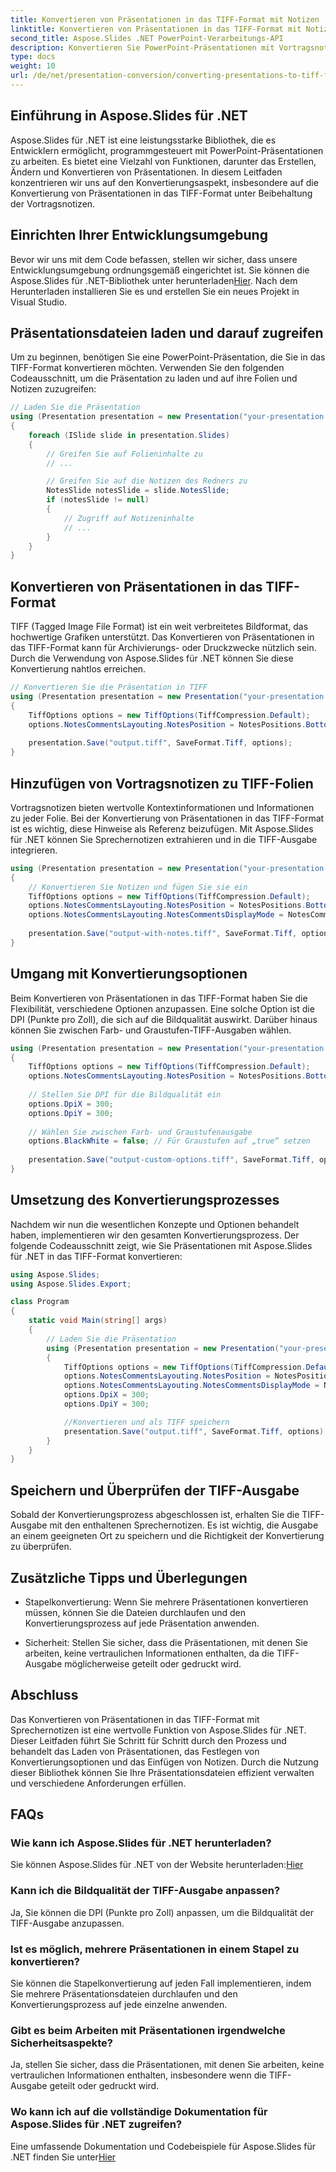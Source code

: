 ```yaml
---
title: Konvertieren von Präsentationen in das TIFF-Format mit Notizen
linktitle: Konvertieren von Präsentationen in das TIFF-Format mit Notizen
second_title: Aspose.Slides .NET PowerPoint-Verarbeitungs-API
description: Konvertieren Sie PowerPoint-Präsentationen mit Vortragsnotizen in das TIFF-Format mit Aspose.Slides für .NET. Hochwertige und effiziente Konvertierung.
type: docs
weight: 10
url: /de/net/presentation-conversion/converting-presentations-to-tiff-format-with-notes/
---
```


## Einführung in Aspose.Slides für .NET

Aspose.Slides für .NET ist eine leistungsstarke Bibliothek, die es Entwicklern ermöglicht, programmgesteuert mit PowerPoint-Präsentationen zu arbeiten. Es bietet eine Vielzahl von Funktionen, darunter das Erstellen, Ändern und Konvertieren von Präsentationen. In diesem Leitfaden konzentrieren wir uns auf den Konvertierungsaspekt, insbesondere auf die Konvertierung von Präsentationen in das TIFF-Format unter Beibehaltung der Vortragsnotizen.

## Einrichten Ihrer Entwicklungsumgebung

Bevor wir uns mit dem Code befassen, stellen wir sicher, dass unsere Entwicklungsumgebung ordnungsgemäß eingerichtet ist. Sie können die Aspose.Slides für .NET-Bibliothek unter herunterladen[Hier](https://releases.aspose.com/slides/net). Nach dem Herunterladen installieren Sie es und erstellen Sie ein neues Projekt in Visual Studio.

## Präsentationsdateien laden und darauf zugreifen

Um zu beginnen, benötigen Sie eine PowerPoint-Präsentation, die Sie in das TIFF-Format konvertieren möchten. Verwenden Sie den folgenden Codeausschnitt, um die Präsentation zu laden und auf ihre Folien und Notizen zuzugreifen:

```csharp
// Laden Sie die Präsentation
using (Presentation presentation = new Presentation("your-presentation.pptx"))
{
    foreach (ISlide slide in presentation.Slides)
    {
        // Greifen Sie auf Folieninhalte zu
        // ...

        // Greifen Sie auf die Notizen des Redners zu
        NotesSlide notesSlide = slide.NotesSlide;
        if (notesSlide != null)
        {
            // Zugriff auf Notizeninhalte
            // ...
        }
    }
}
```

## Konvertieren von Präsentationen in das TIFF-Format

TIFF (Tagged Image File Format) ist ein weit verbreitetes Bildformat, das hochwertige Grafiken unterstützt. Das Konvertieren von Präsentationen in das TIFF-Format kann für Archivierungs- oder Druckzwecke nützlich sein. Durch die Verwendung von Aspose.Slides für .NET können Sie diese Konvertierung nahtlos erreichen.

```csharp
// Konvertieren Sie die Präsentation in TIFF
using (Presentation presentation = new Presentation("your-presentation.pptx"))
{
    TiffOptions options = new TiffOptions(TiffCompression.Default);
    options.NotesCommentsLayouting.NotesPosition = NotesPositions.BottomFull;
    
    presentation.Save("output.tiff", SaveFormat.Tiff, options);
}
```

## Hinzufügen von Vortragsnotizen zu TIFF-Folien

Vortragsnotizen bieten wertvolle Kontextinformationen und Informationen zu jeder Folie. Bei der Konvertierung von Präsentationen in das TIFF-Format ist es wichtig, diese Hinweise als Referenz beizufügen. Mit Aspose.Slides für .NET können Sie Sprechernotizen extrahieren und in die TIFF-Ausgabe integrieren.

```csharp
using (Presentation presentation = new Presentation("your-presentation.pptx"))
{
    // Konvertieren Sie Notizen und fügen Sie sie ein
    TiffOptions options = new TiffOptions(TiffCompression.Default);
    options.NotesCommentsLayouting.NotesPosition = NotesPositions.BottomFull;
    options.NotesCommentsLayouting.NotesCommentsDisplayMode = NotesCommentsDisplayMode.Show;
    
    presentation.Save("output-with-notes.tiff", SaveFormat.Tiff, options);
}
```

## Umgang mit Konvertierungsoptionen

Beim Konvertieren von Präsentationen in das TIFF-Format haben Sie die Flexibilität, verschiedene Optionen anzupassen. Eine solche Option ist die DPI (Punkte pro Zoll), die sich auf die Bildqualität auswirkt. Darüber hinaus können Sie zwischen Farb- und Graustufen-TIFF-Ausgaben wählen.

```csharp
using (Presentation presentation = new Presentation("your-presentation.pptx"))
{
    TiffOptions options = new TiffOptions(TiffCompression.Default);
    options.NotesCommentsLayouting.NotesPosition = NotesPositions.BottomFull;
    
    // Stellen Sie DPI für die Bildqualität ein
    options.DpiX = 300;
    options.DpiY = 300;
    
    // Wählen Sie zwischen Farb- und Graustufenausgabe
    options.BlackWhite = false; // Für Graustufen auf „true“ setzen
    
    presentation.Save("output-custom-options.tiff", SaveFormat.Tiff, options);
}
```

## Umsetzung des Konvertierungsprozesses

Nachdem wir nun die wesentlichen Konzepte und Optionen behandelt haben, implementieren wir den gesamten Konvertierungsprozess. Der folgende Codeausschnitt zeigt, wie Sie Präsentationen mit Aspose.Slides für .NET in das TIFF-Format konvertieren:

```csharp
using Aspose.Slides;
using Aspose.Slides.Export;

class Program
{
    static void Main(string[] args)
    {
        // Laden Sie die Präsentation
        using (Presentation presentation = new Presentation("your-presentation.pptx"))
        {
            TiffOptions options = new TiffOptions(TiffCompression.Default);
            options.NotesCommentsLayouting.NotesPosition = NotesPositions.BottomFull;
            options.NotesCommentsLayouting.NotesCommentsDisplayMode = NotesCommentsDisplayMode.Show;
            options.DpiX = 300;
            options.DpiY = 300;

            //Konvertieren und als TIFF speichern
            presentation.Save("output.tiff", SaveFormat.Tiff, options);
        }
    }
}
```

## Speichern und Überprüfen der TIFF-Ausgabe

Sobald der Konvertierungsprozess abgeschlossen ist, erhalten Sie die TIFF-Ausgabe mit den enthaltenen Sprechernotizen. Es ist wichtig, die Ausgabe an einem geeigneten Ort zu speichern und die Richtigkeit der Konvertierung zu überprüfen.

## Zusätzliche Tipps und Überlegungen

- Stapelkonvertierung: Wenn Sie mehrere Präsentationen konvertieren müssen, können Sie die Dateien durchlaufen und den Konvertierungsprozess auf jede Präsentation anwenden.

- Sicherheit: Stellen Sie sicher, dass die Präsentationen, mit denen Sie arbeiten, keine vertraulichen Informationen enthalten, da die TIFF-Ausgabe möglicherweise geteilt oder gedruckt wird.

## Abschluss

Das Konvertieren von Präsentationen in das TIFF-Format mit Sprechernotizen ist eine wertvolle Funktion von Aspose.Slides für .NET. Dieser Leitfaden führt Sie Schritt für Schritt durch den Prozess und behandelt das Laden von Präsentationen, das Festlegen von Konvertierungsoptionen und das Einfügen von Notizen. Durch die Nutzung dieser Bibliothek können Sie Ihre Präsentationsdateien effizient verwalten und verschiedene Anforderungen erfüllen.

## FAQs

### Wie kann ich Aspose.Slides für .NET herunterladen?

 Sie können Aspose.Slides für .NET von der Website herunterladen:[Hier](https://releases.aspose.com/slides/net)

### Kann ich die Bildqualität der TIFF-Ausgabe anpassen?

Ja, Sie können die DPI (Punkte pro Zoll) anpassen, um die Bildqualität der TIFF-Ausgabe anzupassen.

### Ist es möglich, mehrere Präsentationen in einem Stapel zu konvertieren?

Sie können die Stapelkonvertierung auf jeden Fall implementieren, indem Sie mehrere Präsentationsdateien durchlaufen und den Konvertierungsprozess auf jede einzelne anwenden.

### Gibt es beim Arbeiten mit Präsentationen irgendwelche Sicherheitsaspekte?

Ja, stellen Sie sicher, dass die Präsentationen, mit denen Sie arbeiten, keine vertraulichen Informationen enthalten, insbesondere wenn die TIFF-Ausgabe geteilt oder gedruckt wird.

### Wo kann ich auf die vollständige Dokumentation für Aspose.Slides für .NET zugreifen?

 Eine umfassende Dokumentation und Codebeispiele für Aspose.Slides für .NET finden Sie unter[Hier](https://reference.aspose.com/slides/net)